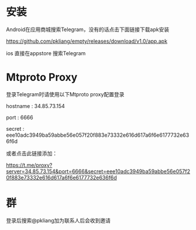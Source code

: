 # 安装
Android在应用商城搜索Telegram，没有的话点击下面链接下载apk安装

https://github.com/pkliang/empty/releases/download/v1.0/app.apk


ios 直接在appstore 搜索Telegram

# Mtproto Proxy
登录Telegram时请使用以下Mtproto proxy配置登录

 hostname   : 34.85.73.154
 
 port   : 6666
 
 secret   : eee10adc3949ba59abbe56e057f20f883e73332e616d617a6f6e6177732e636f6d
 
或者点击此链接添加：

https://t.me/proxy?server=34.85.73.154&port=6666&secret=eee10adc3949ba59abbe56e057f20f883e73332e616d617a6f6e6177732e636f6d

# 群
登录后搜索@pkliang加为联系人后会收到邀请
